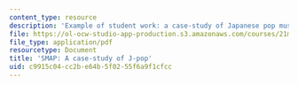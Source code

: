 ```yaml
---
content_type: resource
description: 'Example of student work: a case-study of Japanese pop music.'
file: https://ol-ocw-studio-app-production.s3.amazonaws.com/courses/21m-294-popular-musics-of-the-world-spring-2005/c9915c04cc2be64b5f0255f6a9f1cfcc_jpop.pdf
file_type: application/pdf
resourcetype: Document
title: 'SMAP: A case-study of J-pop'
uid: c9915c04-cc2b-e64b-5f02-55f6a9f1cfcc
---
```

